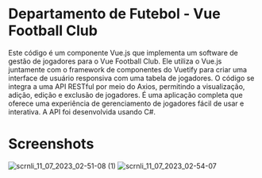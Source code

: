 # Departamento de Futebol - Vue Football Club


Este código é um componente Vue.js que implementa um software de gestão de jogadores para o Vue Football Club. Ele utiliza o Vue.js juntamente com o framework de componentes do Vuetify para criar uma interface de usuário responsiva com uma tabela de jogadores. O código se integra a uma API RESTful por meio do Axios, permitindo a visualização, adição, edição e exclusão de jogadores. É uma aplicação completa que oferece uma experiência de gerenciamento de jogadores fácil de usar e interativa. A API foi desenvolvida usando C#.

# Screenshots # 
![scrnli_11_07_2023_02-51-08 (1)](https://github.com/nathansodre/depfut/assets/127889971/fc329a75-0cdc-4d37-b69d-55c9b45f6ad1)
![scrnli_11_07_2023_02-54-07](https://github.com/nathansodre/depfut/assets/127889971/ae67d39f-7ab1-46fb-b8c4-591b718bff6c)

